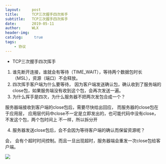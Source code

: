 ```yaml
---
layout:     post
title:      TCP三次握手四次挥手
subtitle:   TCP三次握手四次挥手
date:       2019-05-11
author:     WLX
header-img:  
catalog: 	 true
tags:
    - 协议
---
```


- TCP三次握手四次挥手
1. 谁先断开连接，谁就会有等待（TIME_WAIT），等待两个数据包时长（MSL），资源（端口）不会释放。
2. 四次挥手客户端为什么要等待， 因为客户端发送确认包，确认收到了服务端的close包，如果服务端没有收到这个包，会再次发送一遍。
3. 为什么挥手是四次，为什么服务器不把两次发包合成一个？

服务器端接收到客户端的close包后，需要尽快给出回应， 而服务器的close包在于应用层， 应用层代码中close不一定是立即发出的，也可能代码中没有close，不发这个包，两个包时间上
不一样，所以拆分开

4. 服务器发送close包后，会不会因为等待客户端的确认而保留资源呢？

会， 会有个超时时间控制。而且一旦出现超时，服务器端会重发一次close包给客户端。

![](http://wx4.sinaimg.cn/mw690/dc889cfaly1g38tx4xhsaj21320nre0t.jpg) 